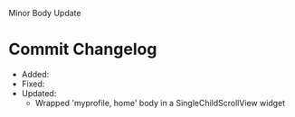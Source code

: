 Minor Body Update
# Commit Changelog
- Added:
- Fixed:
- Updated:
    - Wrapped 'myprofile, home' body in a SingleChildScrollView widget